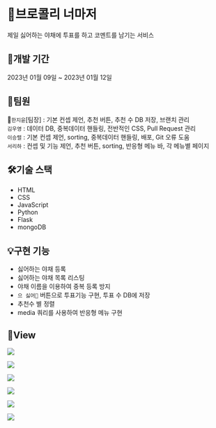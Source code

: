 # 🥦브로콜리 너마저
제일 싫어하는 야채에 투표를 하고 코멘트를 남기는 서비스


## 📆개발 기간
2023년 01월 09일 ~ 2023년 01월 12일  


## 👥팀원
👑`한지윤`[팀장] :   기본 컨셉 제언, 추천 버튼, 추천 수 DB 저장, 브랜치 관리 <br>
`김우영` :   데이터 DB, 중복데이터 핸들링, 전반적인 CSS, Pull Request 관리 <br>
`이승렬` :   기본 컨셉 제언, sorting, 중복데이터 핸들링, 배포, Git 오류 도움 <br>
`서리하` :   컨셉 및 기능 제언, 추천 버튼, sorting, 반응형 메뉴 바, 각 메뉴별 페이지 <br>


## 🛠️기술 스택
* HTML
* CSS
* JavaScript
* Python
* Flask
* mongoDB  
  
  
## 💡구현 기능
- 싫어하는 야채 등록
- 싫어하는 야채 목록 리스팅
- 야채 이름을 이용하여 중복 등록 방지
- `으 싫어🤢` 버튼으로 투표기능 구현, 투표 수 DB에 저장 
- 추천수 별 정렬
- media 쿼리를 사용하여 반응형 메뉴 구현


## 👀View
![](https://velog.velcdn.com/images/liha_engineer/post/49da38e0-e599-41a5-9f58-f4dc2c75d7ac/image.png)

![](https://velog.velcdn.com/images/liha_engineer/post/276dcfa2-6472-4f22-984b-ec01b8d154d5/image.png)

![](https://velog.velcdn.com/images/liha_engineer/post/414d70ea-17b6-4c64-84cd-054c9b0a31a2/image.png)

![](https://velog.velcdn.com/images/liha_engineer/post/6a8fac7a-3f7c-4444-aa01-a01363b118d2/image.png)

![](https://velog.velcdn.com/images/liha_engineer/post/c1b691bc-ea6b-4491-80c8-0a2d2d1560cd/image.png)

![](https://velog.velcdn.com/images/liha_engineer/post/ac07a564-83e5-44da-a658-89724c8dcc70/image.png)
